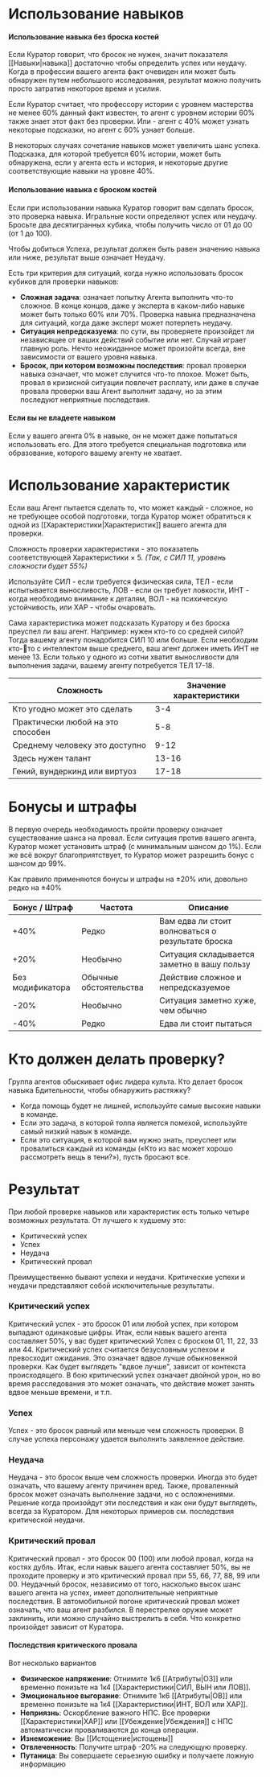 # Использование навыков
#### Использование навыка без броска костей

Если Куратор говорит, что бросок не нужен, значит показателя [[Навыки|навыка]] достаточно чтобы определить успех или неудачу. Когда в профессии вашего агента факт очевиден или может быть обнаружен путем небольшого исследования, результат можно получить просто затратив некоторое время и усилия.

Если Куратор считает, что профессору истории с уровнем мастерства не менее 60% данный факт известен, то агент с уровнем истории 60% также знает этот факт без проверки. Или - агент с 40% может узнать некоторые подсказки, но агент с 60% узнает больше. 

В некоторых случаях сочетание навыков может увеличить шанс успеха. Подсказка, для которой требуется 60% истории, может быть обнаружена, если у агента есть и история, и некоторые другие соответствующие навыки на уровне 40%.
#### Использование навыка с броском костей

Если при использовании навыка Куратор говорит вам сделать бросок, это проверка навыка. Игральные кости определяют успех или неудачу. Бросьте два десятигранных кубика, чтобы получить число от 01 до 00 (от 1 до 100). 

Чтобы добиться Успеха, результат должен быть равен значению навыка или ниже, результат выше означает Неудачу.

Есть три критерия для ситуаций, когда нужно использовать бросок кубиков для проверки навыков: 

- **Сложная задача**: означает попытку Агента выполнить что-то сложное. В конце концов, даже у эксперта в каком-либо навыке может быть только 60% или 70%. Проверка навыка предназначена для ситуаций, когда даже эксперт может потерпеть неудачу.
- **Ситуация непредсказуема**: по сути, вы проверяете произойдет ли независящее от ваших действий событие или нет. Случай играет главную роль. Нечто неожиданное может произойти всегда, вне зависимости от вашего уровня навыка.
- **Бросок, при котором возможны последствия**: провал проверки навыка означает, что может случится что-то плохое. Может быть, провал в кризисной ситуации повлечет расплату, или даже в случае провала проверки ваш Агент выполнит задачу, но за этим последуют неприятные последствия.

#### Если вы не владеете навыком

Если у вашего агента 0% в навыке, он не может даже попытаться использовать его. Для этого требуется специальная подготовка или образование, которого вашему агенту не хватает.

# Использование характеристик

Если ваш Агент пытается сделать то, что может каждый - сложное, но не требующее особой подготовки, тогда Куратор может обратиться к одной из [[Характеристики|Характеристик]] вашего агента для проверки. 

Сложность проверки характеристики - это показатель соответствующей Характеристики × 5. *(Так, с СИЛ 11, уровень сложности будет 55%)*

Используйте СИЛ - если требуется физическая сила, ТЕЛ - если испытывается выносливость, ЛОВ - если он требует ловкости, ИНТ - когда необходимо внимание к деталям, ВОЛ - на психическую устойчивость, или ХАР - чтобы очаровать. 

Сама характеристика может подсказать Куратору и без броска преуспел ли ваш агент. Например: нужен кто-то со средней силой? Тогда вашему агенту понадобится СИЛ 10 или больше. Если необходим кто-то с интеллектом выше среднего, ваш агент должен иметь ИНТ не менее 13. Если только у одного из сотни хватит выносливости для выполнения задачи, вашему агенту потребуется ТЕЛ 17-18.

| Сложность                         | Значение характеристики |
| --------------------------------- | ----------------------- |
| Кто угодно может это сделать      | 3-4                     |
| Практически любой на это способен | 5-8                     |
| Среднему человеку это доступно    | 9-12                    |
| Здесь нужен талант                | 13-16                   |
| Гений, вундеркинд или виртуоз     | 17-18                   |
# Бонусы и штрафы

В первую очередь необходимость пройти проверку означает существование шанса на провал. Если ситуация против вашего агента, Куратор может установить штраф (с минимальным шансом до 1%). Если же всё вокруг благоприятствует, то Куратор может разрешить бонус с шансом до 99%.

Как правило применяются бонусы и штрафы на ±20% или, довольно редко на ±40%

| Бонус / Штраф    | Частота                | Описание                                          |
| ---------------- | ---------------------- | ------------------------------------------------- |
| +40%             | Редко                  | Вам едва ли стоит волноваться о результате броска |
| +20%             | Необычно               | Ситуация складывается заметно в вашу пользу       |
| Без модификатора | Обычные обстоятельства | Действие сложное и непредсказуемое                |
| -20%             | Необычно               | Ситуация заметно хуже, чем обычно                 |
| -40%             | Редко                  | Едва ли стоит пытаться                            |
# Кто должен делать проверку? 

Группа агентов обыскивает офис лидера культа. Кто делает бросок навыка Бдительности, чтобы обнаружить растяжку?

- Когда помощь будет не лишней, используйте самые высокие навыки в команде. 
- Если это задача, в которой толпа является помехой, используйте самый низкий навык в команде. 
- Если это ситуация, в которой вам нужно знать, преуспеет или провалиться каждый из команды («Кто из вас может хорошо рассмотреть вещь в тени?»), пусть бросают все.
# Результат

При любой проверке навыков или характеристик есть только четыре возможных результата. От лучшего к худшему это:

- Критический успех
- Успех
- Неудача
- Критический провал

Преимущественно бывают успехи и неудачи. Критические успехи и неудачи представляют собой исключительные результаты.

### Критический успех

Критический успех - это бросок 01 или любой успех, при котором выпадают одинаковые цифры. Итак, если навык вашего агента составляет 50%, у вас будет критический Успех с броском 01, 11, 22, 33 или 44. Критический успех считается безусловным успехом и превосходит ожидания. Это означает вдвое лучше обыкновенной проверки. Как будет выглядеть "вдвое лучше", зависит от контекста происходящего. В бою критический успех означает двойной урон, но во время расследования это может означать, что действие может занять вдвое меньше времени, и т.п.

### Успех

Успех - это бросок равный или меньше чем сложность проверки. В случае успеха персонажу удается выполнить заявленное действие.

### Неудача

Неудача - это бросок выше чем сложность проверки. Иногда это будет означать, что вашему агенту причинен вред. Также, проваленный бросок может означать выполнение задачи, но с осложнениями. Решение когда произойдут эти последствия и как они будут выглядеть, всегда за Куратором. Для некоторых примеров см. последствия критической неудачи.
### Критический провал

Критический провал - это бросок 00 (100) или любой провал, когда на костях дубль. Итак, если навык вашего агента составляет 50%, вы не проходите проверку и это критический провал при 55, 66, 77, 88, 99 или 00. Неудачный бросок, независимо от того, насколько высок шанс вашего агента на успех, имеет дополнительные неприятные последствия. В автомобильной погоне критический провал может означать, что ваш агент разбился. В перестрелке оружие может заклинить, или можно случайно выстрелить в себя. Что конкретно произойдет зависит от Куратора.
#### Последствия критического провала

Вот несколько вариантов
- **Физическое напряжение**: Отнимите 1к6 [[Атрибуты|ОЗ]] или временно понизьте на 1к4 [[Характеристики|СИЛ, ВЫН или ЛОВ]].
- **Эмоциональное выгорание**: Отнимите 1к6 [[Атрибуты|ОВ]] или временно понизьте на 1к4 [[Характеристики|ИНТ, ВОЛ или ХАР]]. 
- **Неприязнь**: Оскорбление важного НПС. Все проверки [[Характеристики|ХАР]] или [[Убеждение|Убеждения]] с НПС автоматически проваливаются до конца операции.
- **Изнеможение**: Вы [[Истощение|истощены]]
- **Отвлеченность**: Получите штраф -20% на следующую проверку.
- **Путаница**: Вы совершаете серьезную ошибку и получаете ложную информацию